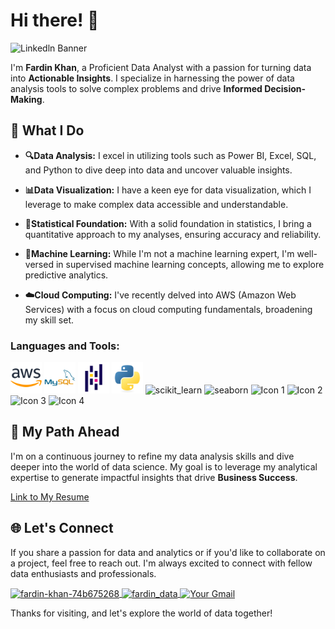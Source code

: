 # Hi there! 👋

![Linkedln Banner](https://github.com/Fardin-Data/Fardin-Data/assets/137788371/b2e80c37-fd38-4a34-9779-36763d5f63df)


I'm **Fardin Khan**, a Proficient Data Analyst with a passion for turning data into **Actionable Insights**. I specialize in harnessing the power of data analysis tools to solve complex problems and drive **Informed Decision-Making**.

## 🌟 What I Do

- **🔍Data Analysis:** I excel in utilizing tools such as Power BI, Excel, SQL, and Python to dive deep into data and uncover valuable insights.

- **📊Data Visualization:** I have a keen eye for data visualization, which I leverage to make complex data accessible and understandable.

- **🔢Statistical Foundation:** With a solid foundation in statistics, I bring a quantitative approach to my analyses, ensuring accuracy and reliability.

- **🤖Machine Learning:** While I'm not a machine learning expert, I'm well-versed in supervised machine learning concepts, allowing me to explore predictive analytics.

- **☁️Cloud Computing:** I've recently delved into AWS (Amazon Web Services) with a focus on cloud computing fundamentals, broadening my skill set.


<h3 align="left">Languages and Tools:</h3>
<p align="left">
  <img src="https://raw.githubusercontent.com/devicons/devicon/master/icons/amazonwebservices/amazonwebservices-original-wordmark.svg" alt="aws" width="50" height="50" style="pointer-events: none;"/>
  <img src="https://raw.githubusercontent.com/devicons/devicon/master/icons/mysql/mysql-original-wordmark.svg" alt="mysql" width="50" height="50" style="pointer-events: none;"/>
  <img src="https://raw.githubusercontent.com/devicons/devicon/2ae2a900d2f041da66e950e4d48052658d850630/icons/pandas/pandas-original.svg" alt="pandas" width="50" height="50" style="pointer-events: none;"/>
  <img src="https://raw.githubusercontent.com/devicons/devicon/master/icons/python/python-original.svg" alt="python" width="50" height="50" style="pointer-events: none;"/>
  <img src="https://upload.wikimedia.org/wikipedia/commons/0/05/Scikit_learn_logo_small.svg" alt="scikit_learn" width="50" height="50" style="pointer-events: none;"/>
  <img src="https://seaborn.pydata.org/_images/logo-mark-lightbg.svg" alt="seaborn" width="50" height="50" style="pointer-events: none;"/>
  <img src="https://github.com/Fardin-Data/Fardin-Data/assets/137788371/906e0126-2d92-4798-8464-08dc75bcedb1" alt="Icon 1" width="50" height="50" style="pointer-events: none;"/>
  <img src="https://github.com/Fardin-Data/Fardin-Data/assets/137788371/ac9c2bb8-9c7d-4a5c-81f6-b742092d7c33" alt="Icon 2" width="50" height="50" style="pointer-events: none;"/>
  <img src="https://github.com/Fardin-Data/Fardin-Data/assets/137788371/6a90bc00-be2f-4232-accc-c9f80ea014cd" alt="Icon 3" width="50" height="50" style="pointer-events: none;"/>
  <img src="https://github.com/Fardin-Data/Fardin-Data/assets/137788371/90d2cb17-d886-487e-8a39-96dae0b88233" alt="Icon 4" width="50" height="50" style="pointer-events: none;"/>
</p>



## 🚀 My Path Ahead

I'm on a continuous journey to refine my data analysis skills and dive deeper into the world of data science. My goal is to leverage my analytical expertise to generate impactful insights that drive **Business Success**.

[Link to My Resume](https://drive.google.com/file/d/1Z70QGA7Usa0STd7xh3261TIm4pfm23i5/view?usp=sharing)

## 🌐 Let's Connect

If you share a passion for data and analytics or if you'd like to collaborate on a project, feel free to reach out. I'm always excited to connect with fellow data enthusiasts and professionals.

<p align="left">
  <a href="https://linkedin.com/in/fardin-khan-74b675268" target="blank">
    <img align="center" src="https://raw.githubusercontent.com/rahuldkjain/github-profile-readme-generator/master/src/images/icons/Social/linked-in-alt.svg" alt="fardin-khan-74b675268" height="30" width="40" />
  </a>
  <a href="https://www.hackerrank.com/fardin_data" target="blank">
    <img align="center" src="https://raw.githubusercontent.com/rahuldkjain/github-profile-readme-generator/master/src/images/icons/Social/hackerrank.svg" alt="fardin_data" height="30" width="40" />
  </a>
<a href="mailto:fardinkhan.data@gmail.com">
  <img align="center" src="https://github.com/Fardin-Data/Fardin-Data/assets/137788371/1ef280c1-f068-4187-a24b-fd436c577fbc"
 alt="Your Gmail" height="40" width="40" style="pointer-events: none;" />
</a>


Thanks for visiting, and let's explore the world of data together!
